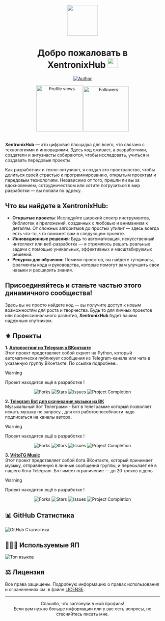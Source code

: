 <!--                         РУССКАЯ ВЕРСИЯ                         -->
<div id="header" align="center">
  <img src="https://media.giphy.com/media/M9gbBd9nbDrOTu1Mqx/giphy.gif" width="100"/>
</div>

<h1 align="center">Добро пожаловать в<br>XentronixHub
<img src="https://github.com/blackcater/blackcater/raw/main/images/Hi.gif" height="32"/></h1>

<!-- Автор проекта (просто плашка)
<p align="center">
  <img src="https://img.shields.io/badge/AUTOR-LOVE--ANGELLL-blue?style=for-the-badge" alt="Author">
</p> 
-->

<!-- Автор проекта (с переходом на гитхаб аккаунт) -->
<p align="center">
  <a href="https://github.com/love-angelll" target="_blank">
    <img src="https://img.shields.io/badge/AUTOR-LOVE--ANGELLL-blue?style=for-the-badge" alt="Author">
  </a>
</p>

<!-- Просмотры профиля и количество подписчиков -->
<div align="center">
<a href="https://github.com/XentronixHub">
  <img width="150px" 
       src="https://komarev.com/ghpvc/?username=XentronixHub&label=Profile%20views&color=318CE7&style=for-the-badge" 
       alt="Profile views" /></a>
<a href="https://api.github-star-counter.workers.dev/user/XentronixHub">
  <img width="147px" 
       alt="Followers" 
       title="Follow me on GitHub" 
       src="https://custom-icon-badges.herokuapp.com/github/followers/XentronixHub?color=318CE7&labelColor=505050&style=for-the-badge&logo=person-add&label=Followers&logoColor=white" /></a>
 </div>
<!-- Конец -->
<br>

<!-- Описание -->

**XentronixHub** — это цифровая площадка для всего, что связано с технологиями и инновациями. Здесь код оживает, а разработчики, создатели и энтузиасты собираются, чтобы исследовать, учиться и создавать передовые проекты.

Как разработчик и техно-энтузиаст, я создал это пространство, чтобы делиться своей страстью к программированию, открытым проектам и передовым технологиям. Независимо от того, пришли ли вы за вдохновением, сотрудничеством или хотите погрузиться в мир разработки — вы попали по адресу.

## Что вы найдете в **XentronixHub**:
- **Открытые проекты**: Исследуйте широкий спектр инструментов, библиотек и приложений, созданных с любовью и вниманием к деталям. От сложных алгоритмов до простых утилит — здесь всегда есть что-то, что поможет вам в следующем проекте.
- **Инновационные решения**: Будь то автоматизация, искусственный интеллект или веб-разработка — я стремлюсь решать реальные задачи с помощью уникальных, эффективных и масштабируемых решений.
- **Ресурсы для обучения**: Помимо проектов, вы найдете туториалы, фрагменты кода и руководства, которые помогут вам улучшить свои навыки и расширить знания.

## Присоединяйтесь и станьте частью этого динамичного сообщества!
Здесь вы не просто найдете код — вы получите доступ к новым возможностям для роста и творчества. Будь то для личных проектов или профессионального развития, **XentronixHub** будет вашим надежным спутником.

<!-- Проекты -->
## ⚜️ Проекты

**1. [Автопостинг из Telegram в ВКонтакте](https://github.com/love-angelll/autopost)**  
Этот проект представляет собой скрипт на Python, который автоматически публикует сообщения из Telegram-канала или чата в указанную группу ВКонтакте. По ссылке подробнее..

> [!WARNING]
> Проект находится ещё в разработке !

<!-- Бейджики достижений и процентов -->
<p align="center">
  <img src="https://img.shields.io/github/forks/love-angelll/autopost" alt="Forks" />
  <img src="https://img.shields.io/github/stars/love-angelll/autopost" alt="Stars" />
  <img src="https://img.shields.io/github/issues/love-angelll/autopost" alt="Issues" />
<!-- Линия прогресса -->
  <img src="https://img.shields.io/badge/Project%20Completion-80%25-green" alt="Project Completion"/>
</p> 

**2. [Telegram Bot для скачивания музыки из ВК](https://github.com/love-angelll/tg_music_chanell)**
<br>Музыкальный бот Телеграмм - Бот в телеграмме который позволяет искать музыку по запросу , для его работоспособности надо подписаться на каналы автора.

> [!WARNING]
> Проект находится ещё в разработке !

<!-- Бейджики достижений и процентов -->
<p align="center">
  <img src="https://img.shields.io/github/forks/love-angelll/tg_music_chanell" alt="Forks" />
  <img src="https://img.shields.io/github/stars/love-angelll/tg_music_chanell" alt="Stars" />
  <img src="https://img.shields.io/github/issues/love-angelll/tg_music_chanell" alt="Issues" />
<!-- Линия прогресса -->
  <img src="https://img.shields.io/badge/Project%20Completion-75%25-green" alt="Project Completion"/>
</p> 

**3. [VKtoTG Music](https://github.com/love-angelll/VKtoTG-Music)**<br>
Этот проект представляет собой бота ВКонтакте, который принимает музыку, отправленную в личные сообщения группы, и пересылает её в нашего бота Telegram. Бот имеет ограничение — до 20 треков в день.

> [!WARNING]
> Проект находится ещё в разработке !

<!-- Бейджики достижений и процентов -->
<p align="center">
  <img src="https://img.shields.io/github/forks/love-angelll/VKtoTG-Music" alt="Forks" />
  <img src="https://img.shields.io/github/stars/love-angelll/VKtoTG-Music" alt="Stars" />
  <img src="https://img.shields.io/github/issues/love-angelll/VKtoTG-Music" alt="Issues" />
<!-- Линия прогресса -->
  <img src="https://img.shields.io/badge/Project%20Completion-50%25-green" alt="Project Completion"/>
</p> 

<!--
**3. [Проект 3](https://github.com/love-angelll/love-angelll/blob/secondary/README.md)**  
Описание проекта.
-->

<!-- GitHub Статистика -->
## 📊 GitHub Статистика
![GitHub Статистика](https://github-readme-stats.vercel.app/api?username=Xentronix&show_icons=true&count_private=true&theme=tokyonight)  

<!-- Используемые ЯП -->
## 👨🏻‍💻 Используемые ЯП

![Топ языков](https://github-readme-stats.vercel.app/api/top-langs/?username=Xentronix&layout=compact&theme=tokyonight)

<!-- Лицензия -->
## ⚖️ Лицензия
Все права защищены. Подробную информацию о правах использования и ограничениях см. в файле [LICENSE](./LICENSE).

---

<!-- Прощание -->

<p align="center">Спасибо, что заглянули в мой профиль!<br>Если вам нужно больше информации или у вас есть вопросы, не стесняйтесь писать мне.</p> 







<!---
XentronixHub/XentronixHub is a ✨ special ✨ repository because its `README.md` (this file) appears on your GitHub profile.
You can click the Preview link to take a look at your changes.
XentronixHub/XentronixHub — это ✨ специальный ✨ репозиторий, потому что его «README.md» (этот файл) отображается в вашем профиле GitHub.
Вы можете нажать на ссылку «Предварительный просмотр», чтобы просмотреть свои изменения. 

ЭТОТ ТЕКСТ НЕ ВИДЕН И ЗА ЕГО СТРУКТУРЫ
--->
